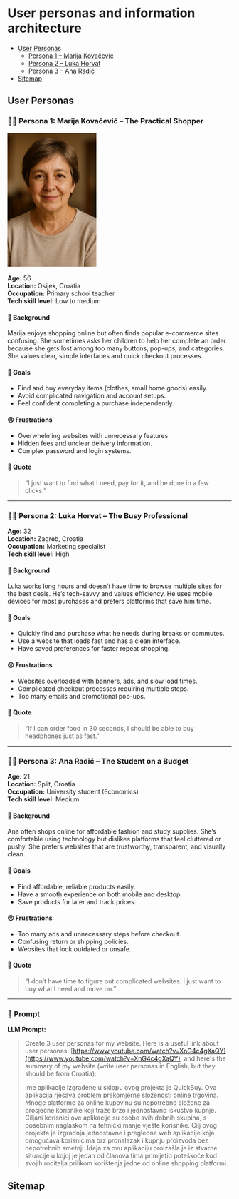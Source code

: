 # User personas and information architecture

- [User Personas](#user-personas)
  - [Persona 1 – Marija Kovačević](#-persona-1-marija-kovačević--the-practical-shopper)
  - [Persona 2 – Luka Horvat](#-persona-2-luka-horvat--the-busy-professional)
  - [Persona 3 – Ana Radić](#-persona-3-ana-radić--the-student-on-a-budget)
- [Sitemap](#sitemap)


## User Personas

### 🧍‍♀️ Persona 1: **Marija Kovačević – The Practical Shopper**
<img src="./images/Marija.png" alt="Marija Kovačević" width="200" />

**Age:** 56  
**Location:** Osijek, Croatia  
**Occupation:** Primary school teacher  
**Tech skill level:** Low to medium  

#### 👩 Background
Marija enjoys shopping online but often finds popular e-commerce sites confusing. She sometimes asks her children to help her complete an order because she gets lost among too many buttons, pop-ups, and categories. She values clear, simple interfaces and quick checkout processes.  

#### 🎯 Goals
- Find and buy everyday items (clothes, small home goods) easily.  
- Avoid complicated navigation and account setups.  
- Feel confident completing a purchase independently.  

#### 😣 Frustrations
- Overwhelming websites with unnecessary features.  
- Hidden fees and unclear delivery information.  
- Complex password and login systems.  

#### 💬 Quote
> “I just want to find what I need, pay for it, and be done in a few clicks.”  


---

### 🧍‍♂️ Persona 2: **Luka Horvat – The Busy Professional**

**Age:** 32  
**Location:** Zagreb, Croatia  
**Occupation:** Marketing specialist  
**Tech skill level:** High  

#### 👨 Background
Luka works long hours and doesn’t have time to browse multiple sites for the best deals. He’s tech-savvy and values efficiency. He uses mobile devices for most purchases and prefers platforms that save him time.  

#### 🎯 Goals
- Quickly find and purchase what he needs during breaks or commutes.  
- Use a website that loads fast and has a clean interface.  
- Have saved preferences for faster repeat shopping.  

#### 😣 Frustrations
- Websites overloaded with banners, ads, and slow load times.  
- Complicated checkout processes requiring multiple steps.  
- Too many emails and promotional pop-ups.  

#### 💬 Quote
> “If I can order food in 30 seconds, I should be able to buy headphones just as fast.”  


---

### 🧍‍♀️ Persona 3: **Ana Radić – The Student on a Budget**

**Age:** 21  
**Location:** Split, Croatia  
**Occupation:** University student (Economics)  
**Tech skill level:** Medium  

#### 👩 Background
Ana often shops online for affordable fashion and study supplies. She’s comfortable using technology but dislikes platforms that feel cluttered or pushy. She prefers websites that are trustworthy, transparent, and visually clean.  

#### 🎯 Goals
- Find affordable, reliable products easily.  
- Have a smooth experience on both mobile and desktop.  
- Save products for later and track prices.  

#### 😣 Frustrations
- Too many ads and unnecessary steps before checkout.  
- Confusing return or shipping policies.  
- Websites that look outdated or unsafe.  

#### 💬 Quote
> “I don’t have time to figure out complicated websites. I just want to buy what I need and move on.”


---

### 🧩 Prompt

**LLM Prompt:**  
> Create 3 user personas for my website. Here is a useful link about user personas: [https://www.youtube.com/watch?v=XnG4c4gXaQY](https://www.youtube.com/watch?v=XnG4c4gXaQY), and here's the summary of my website (write user personas in English, but they should be from Croatia):  
>  
> Ime aplikacije izgrađene u sklopu ovog projekta je QuickBuy. Ova aplikacija rješava problem prekomjerne složenosti online trgovina. Mnoge platforme za online kupovinu su nepotrebno složene za prosječne korisnike koji traže brzo i jednostavno iskustvo kupnje. Ciljani korisnici ove aplikacije su osobe svih dobnih skupina, s posebnim naglaskom na tehnički manje vješte korisnike. Cilj ovog projekta je izgradnja jednostavne i pregledne web aplikacije koja omogućava korisnicima brz pronalazak i kupnju proizvoda bez nepotrebnih smetnji. Ideja za ovu aplikaciju proizašla je iz stvarne situacije u kojoj je jedan od članova tima primijetio poteškoće kod svojih roditelja prilikom korištenja jedne od online shopping platformi.

## Sitemap

